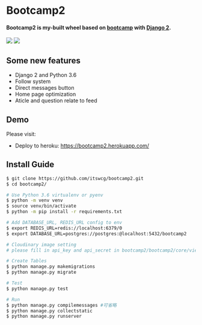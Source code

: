 # Bootcamp2  
#### Bootcamp2 is my-built wheel based on [bootcamp](https://github.com/qulc/bootcamp) with [Django 2](https://github.com/django/django).   
![](https://github.com/itswcg/bootcamp2/blob/master/bootcamp2/static/img/pic1.png)
![](https://github.com/itswcg/bootcamp2/blob/master/bootcamp2/static/img/pic2.png)  

## Some new features  
* Django 2 and Python 3.6
* Follow system  
* Direct messages button  
* Home page optimization  
* Aticle and question relate to feed  

## Demo  
Please visit:  

* Deploy to heroku: <https://bootcamp2.herokuapp.com/>

## Install Guide
```bash
$ git clone https://github.com/itswcg/bootcamp2.git
$ cd bootcamp2/

# Use Python 3.6 virtualenv or pyenv
$ python -m venv venv 
$ source venv/bin/activate
$ python -m pip install -r requirements.txt

# Add DATABASE_URL, REDIS_URL config to env
$ export REDIS_URL=redis://localhost:6379/0
$ export DATABASE_URL=postgres://postgres:@localhost:5432/bootcamp2

# Cloudinary image setting
# please fill in api_key and api_secret in bootcamp2/bootcamp2/core/views.py

# Create Tables
$ python manage.py makemigrations
$ python manage.py migrate

# Test
$ python manage.py test

# Run
$ python manage.py compilemessages #可省略
$ python manage.py collectstatic
$ python manage.py runserver
```


